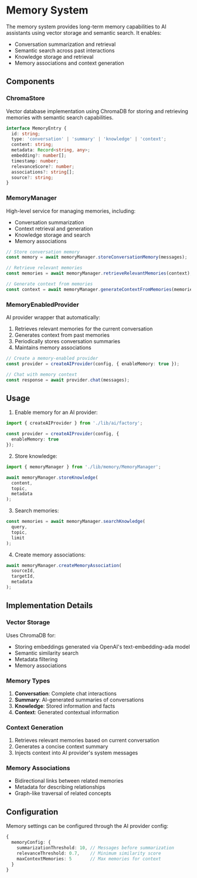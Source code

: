 # Memory System

The memory system provides long-term memory capabilities to AI assistants using vector storage and semantic search. It enables:

- Conversation summarization and retrieval
- Semantic search across past interactions
- Knowledge storage and retrieval
- Memory associations and context generation

## Components

### ChromaStore

Vector database implementation using ChromaDB for storing and retrieving memories with semantic search capabilities.

```typescript
interface MemoryEntry {
  id: string;
  type: 'conversation' | 'summary' | 'knowledge' | 'context';
  content: string;
  metadata: Record<string, any>;
  embedding?: number[];
  timestamp: number;
  relevanceScore?: number;
  associations?: string[];
  source?: string;
}
```

### MemoryManager

High-level service for managing memories, including:

- Conversation summarization
- Context retrieval and generation
- Knowledge storage and search
- Memory associations

```typescript
// Store conversation memory
const memory = await memoryManager.storeConversationMemory(messages);

// Retrieve relevant memories
const memories = await memoryManager.retrieveRelevantMemories(context);

// Generate context from memories
const context = await memoryManager.generateContextFromMemories(memories, currentContext);
```

### MemoryEnabledProvider

AI provider wrapper that automatically:

1. Retrieves relevant memories for the current conversation
2. Generates context from past memories
3. Periodically stores conversation summaries
4. Maintains memory associations

```typescript
// Create a memory-enabled provider
const provider = createAIProvider(config, { enableMemory: true });

// Chat with memory context
const response = await provider.chat(messages);
```

## Usage

1. Enable memory for an AI provider:

```typescript
import { createAIProvider } from './lib/ai/factory';

const provider = createAIProvider(config, { 
  enableMemory: true 
});
```

2. Store knowledge:

```typescript
import { memoryManager } from './lib/memory/MemoryManager';

await memoryManager.storeKnowledge(
  content,
  topic,
  metadata
);
```

3. Search memories:

```typescript
const memories = await memoryManager.searchKnowledge(
  query,
  topic,
  limit
);
```

4. Create memory associations:

```typescript
await memoryManager.createMemoryAssociation(
  sourceId,
  targetId,
  metadata
);
```

## Implementation Details

### Vector Storage

Uses ChromaDB for:
- Storing embeddings generated via OpenAI's text-embedding-ada model
- Semantic similarity search
- Metadata filtering
- Memory associations

### Memory Types

1. **Conversation**: Complete chat interactions
2. **Summary**: AI-generated summaries of conversations
3. **Knowledge**: Stored information and facts
4. **Context**: Generated contextual information

### Context Generation

1. Retrieves relevant memories based on current conversation
2. Generates a concise context summary
3. Injects context into AI provider's system messages

### Memory Associations

- Bidirectional links between related memories
- Metadata for describing relationships
- Graph-like traversal of related concepts

## Configuration

Memory settings can be configured through the AI provider config:

```typescript
{
  memoryConfig: {
    summarizationThreshold: 10, // Messages before summarization
    relevanceThreshold: 0.7,    // Minimum similarity score
    maxContextMemories: 5       // Max memories for context
  }
}
